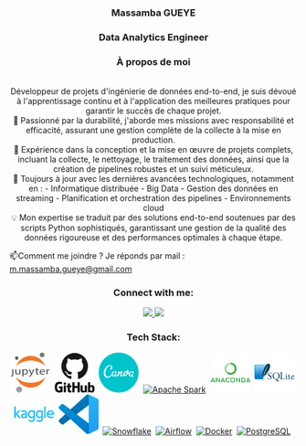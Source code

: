 
<h3 align="center">Massamba GUEYE</h3>
<h3 align="center">Data Analytics Engineer </h3>

<h3 align="center">À propos de moi </h3>  
 <p>
<div align="center">
<br>  Développeur de projets d'ingénierie de données end-to-end, je suis dévoué à l'apprentissage continu et à l'application des meilleures pratiques pour garantir le succès de chaque projet.
<br>
🌱 Passionné par la durabilité, j'aborde mes missions avec responsabilité et efficacité, assurant une gestion complète de la collecte à la mise en production.
<br>
💼 Expérience dans la conception et la mise en œuvre de projets complets, incluant la collecte, le nettoyage, le traitement des données, ainsi que la création de pipelines robustes et un suivi méticuleux.
<br>
🚀 Toujours à jour avec les dernières avancées technologiques, notamment en :
 - Informatique distribuée
 - Big Data
 - Gestion des données en streaming
 - Planification et orchestration des pipelines
 - Environnements cloud
<br>
💡 Mon expertise se traduit par des solutions end-to-end soutenues par des scripts Python sophistiqués, garantissant une gestion de la qualité des données rigoureuse et des performances optimales à chaque étape.
</div>
 </p>

📫Comment me joindre ? Je réponds par mail : m.massamba.gueye@gmail.com

<!-- Socials --> 

<h3 align="center">Connect with me:</h3>  
<div align="center">
<a href="https://www.linkedin.com/in/massambagueye/" target="blank">
<img src="https://cdn1.iconfinder.com/data/icons/logotypes/32/circle-linkedin-512.png" style="height: 3rem"/>
</a>



<a href="mailto:m.massamba.gueye@gmail.com" target="blank">
<img src="https://cdn2.iconfinder.com/data/icons/social-icons-color/512/gmail-512.png" style="height: 3rem"/>
</a>




</div>

<!-- Tech Stack --> 

<h3 align="Center">Tech Stack:</h3>  
<p align="center">
<a href="https://jupyter.org/" target="_blank"><img src="https://github.com/devicons/devicon/blob/master/icons/jupyter/jupyter-original-wordmark.svg" title="Jupyter" alt="Jupyter" width="70" height="70"/></a>&nbsp;
<a href="https://github.com/" target="_blank"><img src="https://github.com/devicons/devicon/blob/master/icons/github/github-original-wordmark.svg" title="Github" alt="Github" width="70" height="70"/></a>&nbsp;
<a href="https://www.canva.com/tools/logo-maker-q1/?clickId=w671MsReixyIUGuwFGT2H2vQUkDz3iWZAWLTVc0&utm_medium=affiliate&utm_source=MaxBounty.com%20ULC_10813&irgwc=1" target="_blank"><img src="https://github.com/devicons/devicon/blob/master/icons/canva/canva-original.svg" title="Canva" alt="Canva" width="70" height="70"/></a>&nbsp;
<a href="https://spark.apache.org/" target="_blank"><img src="https://upload.wikimedia.org/wikipedia/commons/f/f3/Apache_Spark_logo.svg" title="Apache Spark" alt=" Apache Spark" width="70" height="70"/></a>&nbsp;
<a href="https://www.anaconda.com/" target="_blank"><img src="https://github.com/devicons/devicon/blob/master/icons/anaconda/anaconda-original-wordmark.svg" title="Anaconda" alt="Anaconda" width="70" height="70"/></a>&nbsp;
<a href="https://www.sqlite.org/index.html" target="_blank"><img src="https://github.com/devicons/devicon/blob/master/icons/sqlite/sqlite-original-wordmark.svg" title="SQL lite" alt="SQL lite" width="70" height="70"/></a>&nbsp;
<a href="https://www.kaggle.com/" target="_blank"><img src="https://github.com/devicons/devicon/blob/master/icons/kaggle/kaggle-original-wordmark.svg" title="Kaggle" alt="Kaggle" width="70" height="70"/></a>&nbsp;
<a href="https://code.visualstudio.com/" target="_blank"><img src="https://github.com/devicons/devicon/blob/master/icons/vscode/vscode-original.svg" title="Vs code" alt="Vscode" width="70" height="70"/></a>&nbsp;
<a href="https://www.snowflake.com/en/" target="_blank"><img src="https://cdn.icon-icons.com/icons2/2699/PNG/512/snowflake_logo_icon_167979.png" title="Snowflake" alt="Snowflake" width="70" height="70"/></a>&nbsp;
<a href="https://airflow.apache.org/" target="_blank"><img src="https://www.svgrepo.com/show/353380/airflow.svg" title="Airflow" alt="Airflow" width="70" height="70"/></a>&nbsp;
<a href="https://www.docker.com/" target="_blank"><img src="https://img.icons8.com/color/512/docker.png" title="Docker" alt="Docker" width="70" height="70"/></a>&nbsp;
<a href="https://www.postgresql.org/" target="_blank"><img src="https://img.icons8.com/external-justicon-flat-justicon/64/000000/external-postgresql-business-and-finance-justicon-flat-justicon.png" title="PostgreSQL" alt="PostgreSQL" width="70" height="70"/></a>&nbsp;
</p>
